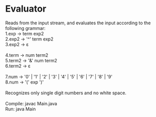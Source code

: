 # Evaluator
Reads from the input stream, and evaluates the input according to the following grammar:<br>
1.exp -> term exp2<br>
2.exp2 -> '^' term exp2<br>
3.exp2 -> ε<br>
<br>
4.term -> num term2<br>
5.term2 -> '&' num term2<br>
6.term2 -> ε<br>
<br>
7.num -> '0' | '1' | '2' | '3' | '4' | '5' | '6' | '7' | '8' | '9'<br>
8.num -> '(' exp ')'<br>
<br>
Recognizes only single digit numbers and no white space.<br>
<br>
Compile: javac Main.java<br>
Run: java Main 